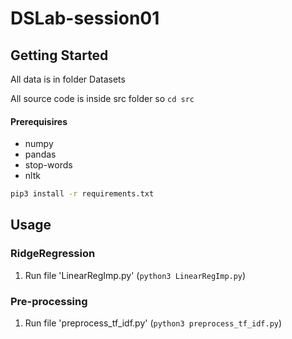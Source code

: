 # DSLab-session01

## Getting Started

All data is in folder Datasets

All source code is inside src folder so `cd src`

#### Prerequisires
* numpy 
* pandas
* stop-words
* nltk

```sh
pip3 install -r requirements.txt
```

## Usage

### RidgeRegression

1. Run file 'LinearRegImp.py' (`python3 LinearRegImp.py`)

### Pre-processing

1. Run file 'preprocess_tf_idf.py' (`python3 preprocess_tf_idf.py`)
